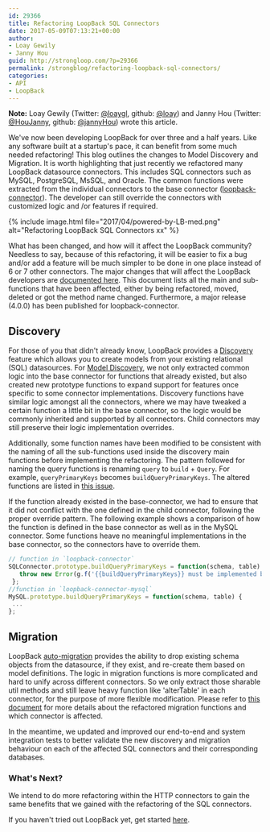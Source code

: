```yaml
---
id: 29366
title: Refactoring LoopBack SQL Connectors
date: 2017-05-09T07:13:21+00:00
author: 
- Loay Gewily
- Janny Hou
guid: http://strongloop.com/?p=29366
permalink: /strongblog/refactoring-loopback-sql-connectors/
categories:
- API
- LoopBack
---
```


**Note:**
 Loay Gewily (Twitter:
[@loaygl](https://twitter.com/loaygl), github:
[@loay](https://github.com/loay)) and Janny Hou (Twitter:
[@HouJanny](https://twitter.com/HouJanny), github:
[@jannyHou](https://github.com/JannyHou)) wrote this article.

We've now been developing LoopBack for over three and a half years. Like any software built at a startup's pace, it can benefit from some much needed refactoring! This blog outlines the changes to Model Discovery and Migration. It is worth highlighting that just recently we refactored many LoopBack datasource connectors. This includes SQL connectors such as MySQL, PostgreSQL, MsSQL, and Oracle. The common functions were extracted from the individual connectors to the base connector ([loopback-connector](https://github.com/strongloop/loopback-connector)). The developer can still override the connectors with customized logic and /or features if required.
<!--more-->
{% include image.html file="2017/04/powered-by-LB-med.png"
alt="Refactoring LoopBack SQL Connectors xx"
%}

What has been changed, and how will it affect the LoopBack community? Needless to say, because of this refactoring, it will be easier to fix a bug and/or add a feature will be much simpler to be done in one place instead of 6 or 7 other connectors. The major changes that will affect the LoopBack developers are
[documented here](https://github.com/strongloop/loopback-connector/issues/15). This document lists all the main and sub-functions that have been affected, either by being refactored, moved, deleted or got the method name changed. Furthermore, a major release (4.0.0) has been published for loopback-connector.

## Discovery

For those of you that didn't already know, LoopBack provides a
[Discovery](https://loopback.io/doc/en/lb3/Discovering-models-from-relational-databases.html) feature which allows you to create models from your existing relational (SQL) datasources. For
[Model Discovery](http://loopback.io/doc/en/lb3/Discovering-models-from-relational-databases.html), we not only extracted common logic into the base connector for functions that already existed, but also created new prototype functions to expand support for features once specific to some connector implementations. Discovery functions have similar logic amongst all the connectors, where we may have tweaked a certain function a little bit in the base connector, so the logic would be commonly inherited and supported by all connectors. Child connectors may still preserve their logic implementation overrides.

Additionally, some function names have been modified to be consistent with the naming of all the sub-functions used inside the discovery main functions before implementing the refactoring. The pattern followed for naming the query functions is renaming `query` to `build` + `Query`. For example, `queryPrimaryKeys` becomes `buildQueryPrimaryKeys`. The altered functions are listed in
[this issue](https://github.com/strongloop/loopback-connector/issues/15).

If the function already existed in the base-connector, we had to ensure that it did not conflict with the one defined in the child connector, following the proper override pattern. The following example shows a comparison of how the function is defined in the base connector as well as in the MySQL connector. Some functions heave no meaningful implementations in the base connector, so the connectors have to override them.

```js
// function in `loopback-connector`
SQLConnector.prototype.buildQueryPrimaryKeys = function(schema, table) {
   throw new Error(g.f('{{buildQueryPrimaryKeys}} must be implemented by the connector'));
 };
//function in `loopback-connector-mysql`
MySQL.prototype.buildQueryPrimaryKeys = function(schema, table) {
 ...
};
```

## Migration

LoopBack
[auto-migration](https://loopback.io/doc/en/lb3/Creating-a-database-schema-from-models.html) provides the ability to drop existing schema objects from the datasource, if they exist, and re-create them based on model definitions. The logic in migration functions is more complicated and hard to unify across different connectors. So we only extract those sharable util methods and still leave heavy function like 'alterTable' in each connector, for the purpose of more flexible modification. Please refer to
[this document](https://github.com/strongloop/loopback-connector/issues/15) for more details about the refactored migration functions and which connector is affected.

In the meantime, we updated and improved our end-to-end and system integration tests to better validate the new discovery and migration behaviour on each of the affected SQL connectors and their corresponding databases.

### What's Next?

We intend to do more refactoring within the HTTP connectors to gain the same benefits that we gained with the refactoring of the SQL connectors.

If you haven't tried out LoopBack yet, get started
[here](http://loopback.io/getting-started/).
